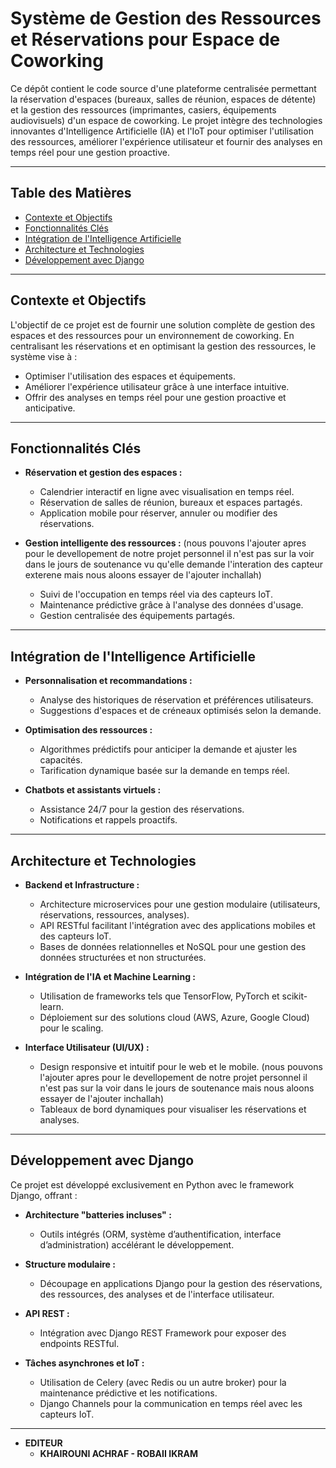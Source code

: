# Système de Gestion des Ressources et Réservations pour Espace de Coworking

Ce dépôt contient le code source d'une plateforme centralisée permettant la réservation d'espaces (bureaux, salles de réunion, espaces de détente) et la gestion des ressources (imprimantes, casiers, équipements audiovisuels) d'un espace de coworking. Le projet intègre des technologies innovantes d'Intelligence Artificielle (IA) et l'IoT pour optimiser l'utilisation des ressources, améliorer l'expérience utilisateur et fournir des analyses en temps réel pour une gestion proactive.

---

## Table des Matières

- [Contexte et Objectifs](#contexte-et-objectifs)
- [Fonctionnalités Clés](#fonctionnalités-clés)
- [Intégration de l'Intelligence Artificielle](#intégration-de-lintelligence-artificielle)
- [Architecture et Technologies](#architecture-et-technologies)
- [Développement avec Django](#développement-avec-django)
---

## Contexte et Objectifs

L'objectif de ce projet est de fournir une solution complète de gestion des espaces et des ressources pour un environnement de coworking. En centralisant les réservations et en optimisant la gestion des ressources, le système vise à :

- Optimiser l'utilisation des espaces et équipements.
- Améliorer l'expérience utilisateur grâce à une interface intuitive.
- Offrir des analyses en temps réel pour une gestion proactive et anticipative.

---

## Fonctionnalités Clés

- **Réservation et gestion des espaces :**
  - Calendrier interactif en ligne avec visualisation en temps réel.
  - Réservation de salles de réunion, bureaux et espaces partagés.
  - Application mobile pour réserver, annuler ou modifier des réservations.

- **Gestion intelligente des ressources :** (nous pouvons l'ajouter apres pour le devellopement de notre projet personnel il n'est pas sur la voir dans le jours de soutenance vu qu'elle demande l'interation des capteur exterene  mais nous aloons essayer de l'ajouter inchallah)
  - Suivi de l'occupation en temps réel via des capteurs IoT.
  - Maintenance prédictive grâce à l'analyse des données d'usage.
  - Gestion centralisée des équipements partagés.

---

## Intégration de l'Intelligence Artificielle

- **Personnalisation et recommandations :**
  - Analyse des historiques de réservation et préférences utilisateurs.
  - Suggestions d'espaces et de créneaux optimisés selon la demande.

- **Optimisation des ressources :**
  - Algorithmes prédictifs pour anticiper la demande et ajuster les capacités.
  - Tarification dynamique basée sur la demande en temps réel.

- **Chatbots et assistants virtuels :**
  - Assistance 24/7 pour la gestion des réservations.
  - Notifications et rappels proactifs.

---

## Architecture et Technologies

- **Backend et Infrastructure :**
  - Architecture microservices pour une gestion modulaire (utilisateurs, réservations, ressources, analyses).
  - API RESTful facilitant l'intégration avec des applications mobiles et des capteurs IoT.
  - Bases de données relationnelles et NoSQL pour une gestion des données structurées et non structurées.

- **Intégration de l'IA et Machine Learning :**
  - Utilisation de frameworks tels que TensorFlow, PyTorch et scikit-learn.
  - Déploiement sur des solutions cloud (AWS, Azure, Google Cloud) pour le scaling.

- **Interface Utilisateur (UI/UX) :**
  - Design responsive et intuitif pour le web et le mobile. (nous pouvons l'ajouter apres pour le devellopement de notre projet personnel il n'est pas sur la voir dans le jours de soutenance mais nous aloons essayer de l'ajouter inchallah)
  - Tableaux de bord dynamiques pour visualiser les réservations et analyses.

---

## Développement avec Django

Ce projet est développé exclusivement en Python avec le framework Django, offrant :
  
- **Architecture "batteries incluses" :**
  - Outils intégrés (ORM, système d’authentification, interface d’administration) accélérant le développement.
  
- **Structure modulaire :**
  - Découpage en applications Django pour la gestion des réservations, des ressources, des analyses et de l'interface utilisateur.
  
- **API REST :**
  - Intégration avec Django REST Framework pour exposer des endpoints RESTful.
  
- **Tâches asynchrones et IoT :**
  - Utilisation de Celery (avec Redis ou un autre broker) pour la maintenance prédictive et les notifications.
  - Django Channels pour la communication en temps réel avec les capteurs IoT.

---


- **EDITEUR**
  - **KHAIROUNI ACHRAF - ROBAII IKRAM**

